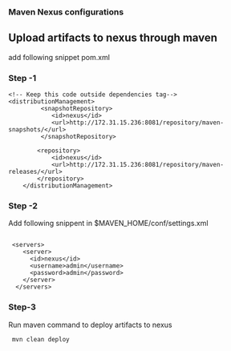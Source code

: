 ### Maven Nexus configurations

## Upload artifacts to nexus through maven
add following snippet pom.xml

### Step -1
```
<!-- Keep this code outside dependencies tag-->
<distributionManagement>
		 <snapshotRepository>
		    <id>nexus</id>
		    <url>http://172.31.15.236:8081/repository/maven-snapshots/</url>
		 </snapshotRepository>
		
		<repository>
		    <id>nexus</id>
		    <url>http://172.31.15.236:8081/repository/maven-releases/</url>
		</repository>
  	</distributionManagement>

```
### Step -2
Add following snippent in $MAVEN_HOME/conf/settings.xml

```

 <servers>
    <server>
      <id>nexus</id>
      <username>admin</username>
      <password>admin</password>
    </server>
  </servers>
```

### Step-3
Run maven command to deploy artifacts to nexus

```
 mvn clean deploy
```

